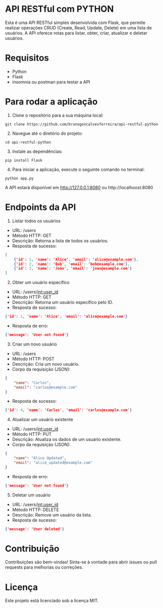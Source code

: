# API RESTful com PYTHON

Esta é uma API RESTful simples desenvolvida com Flask, que permite realizar operações CRUD (Create, Read, Update, Delete) em uma lista de usuários. A API oferece rotas para listar, obter, criar, atualizar e deletar usuários.

# Requisitos
- Python
- Flask
- insomnia ou postman para testar a API

# Para rodar a aplicação

1. Clone o repositório para a sua máquina local:
```git
git clone https://github.com/brunogoncalvesferreira/api-restful-python
```

2. Navegue até o diretório do projeto:
```git
cd api-restful-python
```

3. Instale as dependências:
```git
pip install Flask
```

4. Para iniciar a aplicação, execute o seguinte comando no terminal:
```git
python app.py
```

A API estará disponível em http://127.0.0.1:8080 ou http://localhoost:8080

# Endpoints da API
1. Listar todos os usuários

- URL: /users
- Método HTTP: GET
- Descrição: Retorna a lista de todos os usuários.
- Resposta de sucesso:

```json
[
    {'id': 1, 'name': 'Alice', 'email': 'alice@example.com'},
    {'id': 2, 'name': 'Bob', 'email': 'bob@example.com'},
    {'id': 3, 'name': 'João', 'email': 'joao@example.com'}
]
```

2. Obter um usuário específico
- URL: /users/<int:user_id>
- Método HTTP: GET
- Descrição: Retorna um usuário específico pelo ID.
- Resposta de sucesso:

```json
{'id': 1, 'name': 'Alice', 'email': 'alice@example.com'}
```
- Resposta de erro:

```json
{'message': 'User not found'}
```

3. Criar um novo usuário
- URL: /users
- Método HTTP: POST
- Descrição: Cria um novo usuário.
- Corpo da requisição (JSON):

```json
{
    "name": "Carlos",
    "email": "carlos@example.com"
}
```

- Resposta de sucesso:

```json
{'id': 4, 'name': 'Carlos', 'email': 'carlos@example.com'}
```

4. Atualizar um usuário existente
- URL: /users/<int:user_id>
- Método HTTP: PUT
- Descrição: Atualiza os dados de um usuário existente.
- Corpo da requisição (JSON):

```json
{
    "name": "Alice Updated",
    "email": "alice_updated@example.com"
}
```

- Resposta de erro:

```json
{'message': 'User not found'}
```

5. Deletar um usuário
- URL: /users/<int:user_id>
- Método HTTP: DELETE
- Descrição: Remove um usuário da lista.
- Resposta de sucesso:

```json
{'message': 'User deleted'}
```

# Contribuição
Contribuições são bem-vindas! Sinta-se à vontade para abrir issues ou pull requests para melhorias ou correções.

# Licença
Este projeto está licenciado sob a licença MIT.